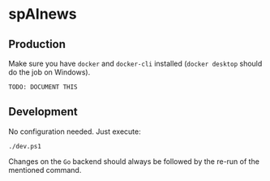 # spAInews

## Production

Make sure you have `docker` and `docker-cli` installed (`docker desktop` should do the job on Windows).

```shell
TODO: DOCUMENT THIS
```

## Development

No configuration needed. Just execute:

```shell
./dev.ps1
```

Changes on the `Go` backend should always be followed by the re-run of the mentioned command.
